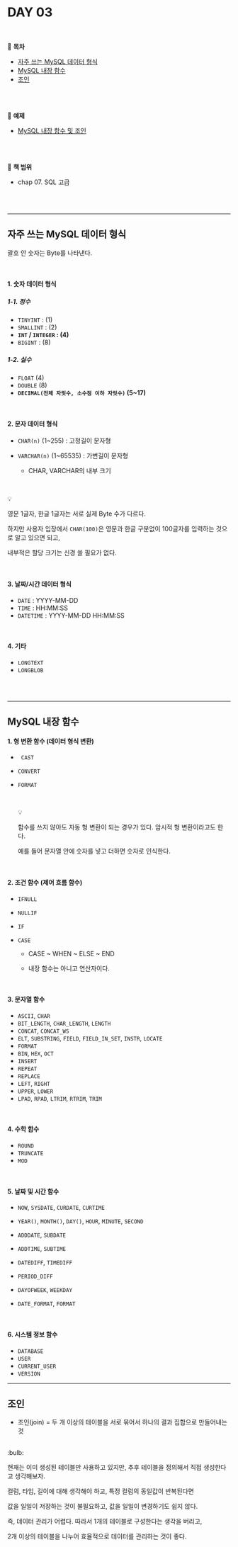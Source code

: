 # DAY 03
<br>

:milky_way: **목차**
- [자주 쓰는 MySQL 데이터 형식](#자주-쓰는-mysql-데이터-형식)
- [MySQL 내장 함수](#mysql-내장-함수)
- [조인](#조인)
<br>
<br>

:milky_way: **예제**
- [MySQL 내장 함수 및 조인](./day_03.sql)
<br>
<br>

:milky_way: **책 범위**
- chap 07. SQL 고급
<br>
<br>

---
## 자주 쓰는 MySQL 데이터 형식 

괄호 안 숫자는 Byte를 나타낸다.

<br>

#### 1. 숫자 데이터 형식 

##### 1-1. 정수

- `TINYINT` : (1)
- `SMALLINT` : (2)
- **`INT` / `INTEGER` : (4)** 
- `BIGINT` : (8)

##### 1-2. 실수

- `FLOAT` (4)
- `DOUBLE` (8)
- **`DECIMAL(전체 자릿수, 소수점 이하 자릿수)` (5~17)**

<br>

#### 2. 문자 데이터 형식

- `CHAR(n)` (1~255) : 고정길이 문자형

- `VARCHAR(n)` (1~65535) : 가변길이 문자형

  - CHAR, VARCHAR의 내부 크기

    <br>
 :bulb: 

  영문 1글자, 한글 1글자는 서로 실제 Byte 수가 다르다. 

  하지만 사용자 입장에서 `CHAR(100)`은 영문과 한글 구분없이 100글자를 입력하는 것으로 알고 있으면 되고, 

  내부적은 할당 크기는 신경 쓸 필요가 없다.

<br>

#### 3. 날짜/시간 데이터  형식

- `DATE` : YYYY-MM-DD
- `TIME` : HH:MM:SS
- `DATETIME` : YYYY-MM-DD HH:MM:SS

<br>

#### 4. 기타

- `LONGTEXT`
- `LONGBLOB`
<br>
<br>

---

## MySQL 내장 함수

#### 1. 형 변환 함수 (데이터 형식 변환)

- ` CAST`

- `CONVERT`

- `FORMAT`

  <br>

  :bulb: 

  함수를 쓰지 않아도 자동 형 변환이 되는 경우가 있다. 암시적 형 변환이라고도 한다. 

  예를 들어 문자열 안에 숫자를 넣고 더하면 숫자로 인식한다.

  <br>

#### 2. 조건 함수 (제어 흐름 함수)

- `IFNULL`

- `NULLIF`

- `IF`

- `CASE` 

  - CASE ~ WHEN ~ ELSE ~ END

  - 내장 함수는 아니고 연산자이다.

​		<br>

#### 3. 문자열 함수

- `ASCII`, `CHAR` 
- `BIT_LENGTH`, `CHAR_LENGTH`, `LENGTH`
- `CONCAT`, `CONCAT_WS`
- `ELT`, `SUBSTRING`, `FIELD`, `FIELD_IN_SET`, `INSTR`, `LOCATE` 
- `FORMAT`
- `BIN`, `HEX`, `OCT` 
- `INSERT`
- `REPEAT`
- `REPLACE`
- `LEFT`, `RIGHT`
- `UPPER`, `LOWER`
- `LPAD`, `RPAD`, `LTRIM`, `RTRIM`, `TRIM`

<br>

#### 4. 수학 함수

- `ROUND`
- `TRUNCATE`
- `MOD`

<br>

#### 5. 날짜 및 시간 함수

- `NOW`, `SYSDATE`, `CURDATE`, `CURTIME` 

- `YEAR()`, `MONTH()`, `DAY()`, `HOUR`, `MINUTE`, `SECOND`

- `ADDDATE`, `SUBDATE`

- `ADDTIME`, `SUBTIME`

- `DATEDIFF`, `TIMEDIFF`

- `PERIOD_DIFF`

- `DAYOFWEEK`, `WEEKDAY`

- `DATE_FORMAT`, `FORMAT`

 <br>

#### 6. 시스템 정보 함수

- `DATABASE`
- `USER`
- `CURRENT_USER`
- `VERSION`

---
## 조인
- 조인(join) = 두 개 이상의 테이블을 서로 묶어서 하나의 결과 집합으로 만들어내는 것
<br>
:bulb: 
<br>

현재는 이미 생성된 테이블만 사용하고 있지만, 추후 테이블을 정의해서 직접 생성한다고 생각해보자. 

컬럼, 타입, 길이에 대해 생각해야 하고, 특정 컬럼의 동일값이 반복된다면 

값을 일일이 저장하는 것이 불필요하고, 값을 일일이 변경하기도 쉽지 않다. 

즉, 데이터 관리가 어렵다. 따라서 1개의 테이블로 구성한다는 생각을 버리고, 

2개 이상의 테이블을 나누어 효율적으로 데이터를 관리하는 것이 좋다.


